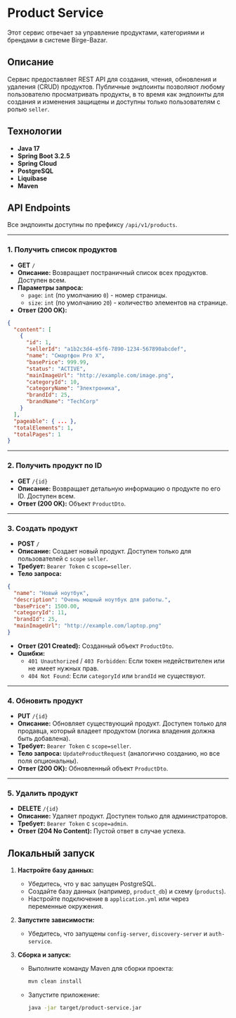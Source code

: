 # Product Service

Этот сервис отвечает за управление продуктами, категориями и брендами в системе Birge-Bazar.

## Описание

Сервис предоставляет REST API для создания, чтения, обновления и удаления (CRUD) продуктов. Публичные эндпоинты позволяют любому пользователю просматривать продукты, в то время как эндпоинты для создания и изменения защищены и доступны только пользователям с ролью `seller`.

## Технологии

*   **Java 17**
*   **Spring Boot 3.2.5**
*   **Spring Cloud**
*   **PostgreSQL**
*   **Liquibase**
*   **Maven**

## API Endpoints

Все эндпоинты доступны по префиксу `/api/v1/products`.

---

### 1. Получить список продуктов

*   **GET** `/`
*   **Описание:** Возвращает постраничный список всех продуктов. Доступен всем.
*   **Параметры запроса:**
    *   `page`: `int` (по умолчанию `0`) - номер страницы.
    *   `size`: `int` (по умолчанию `20`) - количество элементов на странице.
*   **Ответ (200 OK):**

```json
{
  "content": [
    {
      "id": 1,
      "sellerId": "a1b2c3d4-e5f6-7890-1234-567890abcdef",
      "name": "Смартфон Pro X",
      "basePrice": 999.99,
      "status": "ACTIVE",
      "mainImageUrl": "http://example.com/image.png",
      "categoryId": 10,
      "categoryName": "Электроника",
      "brandId": 25,
      "brandName": "TechCorp"
    }
  ],
  "pageable": { ... },
  "totalElements": 1,
  "totalPages": 1
}
```

---

### 2. Получить продукт по ID

*   **GET** `/{id}`
*   **Описание:** Возвращает детальную информацию о продукте по его ID. Доступен всем.
*   **Ответ (200 OK):** Объект `ProductDto`.

---

### 3. Создать продукт

*   **POST** `/`
*   **Описание:** Создает новый продукт. Доступен только для пользователей с `scope` `seller`.
*   **Требует:** `Bearer Token` с `scope=seller`.
*   **Тело запроса:**

```json
{
  "name": "Новый ноутбук",
  "description": "Очень мощный ноутбук для работы.",
  "basePrice": 1500.00,
  "categoryId": 11,
  "brandId": 25,
  "mainImageUrl": "http://example.com/laptop.png"
}
```

*   **Ответ (201 Created):** Созданный объект `ProductDto`.
*   **Ошибки:**
    *   `401 Unauthorized` / `403 Forbidden`: Если токен недействителен или не имеет нужных прав.
    *   `404 Not Found`: Если `categoryId` или `brandId` не существуют.

---

### 4. Обновить продукт

*   **PUT** `/{id}`
*   **Описание:** Обновляет существующий продукт. Доступен только для продавца, который владеет продуктом (логика владения должна быть добавлена).
*   **Требует:** `Bearer Token` с `scope=seller`.
*   **Тело запроса:** `UpdateProductRequest` (аналогично созданию, но все поля опциональны).
*   **Ответ (200 OK):** Обновленный объект `ProductDto`.

---

### 5. Удалить продукт

*   **DELETE** `/{id}`
*   **Описание:** Удаляет продукт. Доступен только для администраторов.
*   **Требует:** `Bearer Token` с `scope=admin`.
*   **Ответ (204 No Content):** Пустой ответ в случае успеха.

## Локальный запуск

1.  **Настройте базу данных:**
    *   Убедитесь, что у вас запущен PostgreSQL.
    *   Создайте базу данных (например, `product_db`) и схему (`products`).
    *   Настройте подключение в `application.yml` или через переменные окружения.

2.  **Запустите зависимости:**
    *   Убедитесь, что запущены `config-server`, `discovery-server` и `auth-service`.

3.  **Сборка и запуск:**
    *   Выполните команду Maven для сборки проекта:
        ```bash
        mvn clean install
        ```
    *   Запустите приложение:
        ```bash
        java -jar target/product-service.jar
        ```
